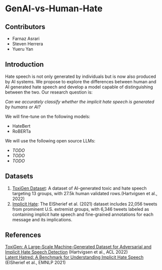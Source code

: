 # GenAI-vs-Human-Hate

## Contributors
* Farnaz Asrari
* Steven Herrera
* Yueru Yan

## Introduction
Hate speech is not only generated by individuals but is now also produced by AI systems. We propose to explore the differences between human and AI generated hate speech and develop a model capable of distinguishing between the two. Our research question is:

_Can we accurately classify whether the implicit hate speech is generated by humans or AI?_

We will fine-tune on the following models:
* HateBert
* RoBERTa

We will use the following open source LLMs:
* _TODO_
* _TODO_
* _TODO_

## Datasets
1. [ToxiGen Dataset](https://arxiv.org/abs/2203.09509): A dataset of AI-generated toxic and hate speech targeting 13 groups, with 27.5k human validated rows.(Hartvigsen et al., 2022)
2. [Implicit Hate](https://paperswithcode.com/dataset/implicit-hate): The ElSherief et al. (2021) dataset includes 22,056 tweets from prominent U.S. extremist groups, with 6,346 tweets labeled as containing implicit hate speech and fine-grained annotations for each message and its implications.

## References
[ToxiGen: A Large-Scale Machine-Generated Dataset for Adversarial and Implicit Hate Speech Detection](https://aclanthology.org/2022.acl-long.234) (Hartvigsen et al., ACL 2022)<br/>
[Latent Hatred: A Benchmark for Understanding Implicit Hate Speech](https://aclanthology.org/2021.emnlp-main.29) (ElSherief et al., EMNLP 2021)<br/>
